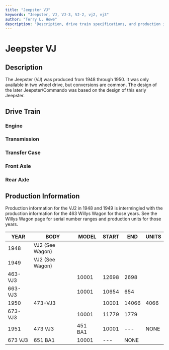 ```yaml
---
title: "Jeepster VJ"
keywords: "Jeepster, VJ, VJ-3, VJ-2, vj2, vj3"
author: "Terry L. Howe"
description: "Description, drive train specifications, and production information for the Jeepster VJ"
---
```

# Jeepster VJ

## Description

The Jeepster (VJ) was produced from 1948 through 1950. It was only available in two wheel drive, but conversions are common. The design of the later Jeepster/Commando was based on the design of this early Jeepster.

## Drive Train

### Engine

### Transmission

### Transfer Case

### Front Axle

### Rear Axle

## Production Information

Production information for the VJ2 in 1948 and 1949 is intermingled with the production information for the 463 Willys Wagon for those years. See the Willys Wagon page for serial number ranges and production units for those years.

YEAR| BODY| MODEL| START| END| UNITS  
---|---|---|---|---|---  
1948| VJ2 (See Wagon)| | | |   
1949| VJ2 (See Wagon)| | | |   
| 463-VJ3| |  10001|  12698|  2698  
| 663-VJ3| |  10001|  10654|  654  
1950| 473-VJ3| |  10001|  14066|  4066  
| 673-VJ3| |  10001|  11779|  1779  
1951| 473 VJ3|  451 BA1|  10001|  ---|  NONE  
| 673 VJ3|  651 BA1|  10001|  ---|  NONE